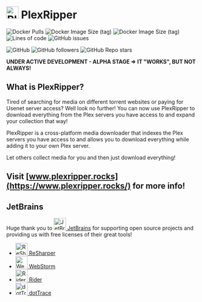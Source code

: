 
# <img src="https://www.plexripper.rocks/img/logo/full-logo-256.png" alt="PlexRipper" width="32"> PlexRipper

![Docker Pulls](https://img.shields.io/docker/pulls/plexripper/plexripper?label=Docker%20Pulls&style=flat-square)
![Docker Image Size (tag)](https://img.shields.io/docker/image-size/plexripper/plexripper/latest?label=PlexRipper%20Latest%20Image%20Size&style=flat-square)
![Docker Image Size (tag)](https://img.shields.io/docker/image-size/plexripper/plexripper/dev?label=PlexRipper%20Dev%20Image%20Size&style=flat-square)
![Lines of code](https://img.shields.io/tokei/lines/github/plexripper/plexripper?label=Lines%20of%20Code&style=flat-square)
![GitHub issues](https://img.shields.io/github/issues/plexripper/plexripper?label=Github%20Issues&style=flat-square)

![GitHub](https://img.shields.io/github/license/plexripper/plexripper?style=flat-square)
![GitHub followers](https://img.shields.io/github/followers/plexripper?style=social)
![GitHub Repo stars](https://img.shields.io/github/stars/plexripper/plexripper?style=social)

**UNDER ACTIVE DEVELOPMENT - ALPHA STAGE => IT "WORKS", BUT NOT ALWAYS!**

## What is PlexRipper?
Tired of searching for media on different torrent websites or paying for Usenet server access? Well look no further! You can now use PlexRipper to download everything from the Plex servers you have access to and expand your collection that way!

PlexRipper is a cross-platform media downloader that indexes the Plex servers you have access to and allows you to download everything while adding it to your own Plex server.

Let others collect media for you and then just download everything!

## Visit [www.plexripper.rocks](https://www.plexripper.rocks/) for more info!

## JetBrains

Huge thank you to [<img src="https://resources.jetbrains.com/storage/products/company/brand/logos/jb_beam.svg" alt="JetBrains" width="32"> JetBrains](http://www.jetbrains.com/) for supporting open source projects and providing us with free licenses of their great tools!

- [<img src="https://resources.jetbrains.com/storage/products/company/brand/logos/ReSharper_icon.svg" alt="ReSharper" width="32"> ReSharper](http://www.jetbrains.com/resharper/)
- [<img src="https://resources.jetbrains.com/storage/products/company/brand/logos/WebStorm_icon.svg" alt="WebStorm" width="32"> WebStorm](http://www.jetbrains.com/webstorm/)
- [<img src="https://resources.jetbrains.com/storage/products/company/brand/logos/Rider_icon.svg" alt="Rider" width="32"> Rider](http://www.jetbrains.com/rider/)
- [<img src="https://resources.jetbrains.com/storage/products/company/brand/logos/dotTrace_icon.svg" alt="dotTrace" width="32"> dotTrace](http://www.jetbrains.com/dottrace/)